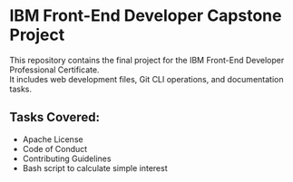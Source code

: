 # IBM Front-End Developer Capstone Project

This repository contains the final project for the IBM Front-End Developer Professional Certificate.  
It includes web development files, Git CLI operations, and documentation tasks.

## Tasks Covered:
- Apache License
- Code of Conduct
- Contributing Guidelines
- Bash script to calculate simple interest
